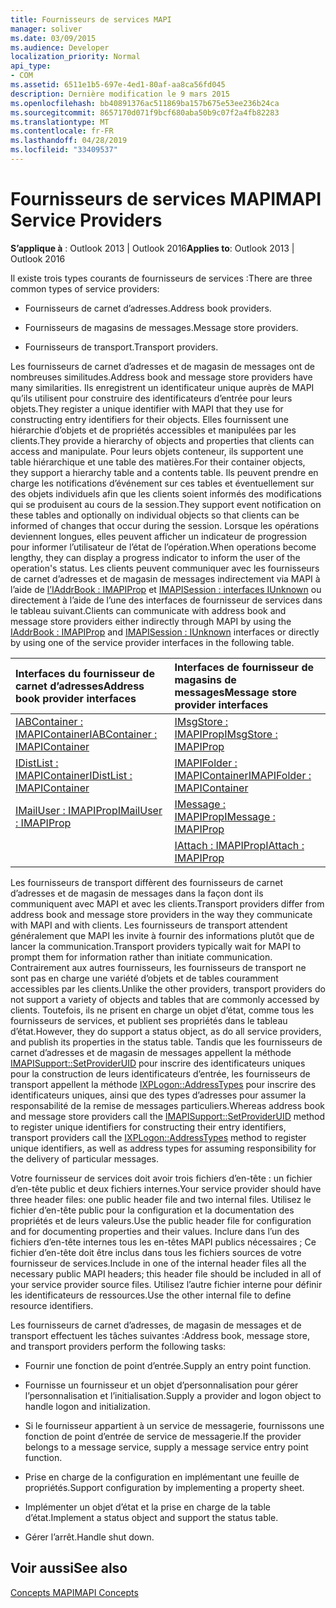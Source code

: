 ```yaml
---
title: Fournisseurs de services MAPI
manager: soliver
ms.date: 03/09/2015
ms.audience: Developer
localization_priority: Normal
api_type:
- COM
ms.assetid: 6511e1b5-697e-4ed1-80af-aa8ca56fd045
description: Dernière modification le 9 mars 2015
ms.openlocfilehash: bb40891376ac511869ba157b675e53ee236b24ca
ms.sourcegitcommit: 8657170d071f9bcf680aba50b9c07f2a4fb82283
ms.translationtype: MT
ms.contentlocale: fr-FR
ms.lasthandoff: 04/28/2019
ms.locfileid: "33409537"
---
```

# <a name="mapi-service-providers"></a><span data-ttu-id="082d3-103">Fournisseurs de services MAPI</span><span class="sxs-lookup"><span data-stu-id="082d3-103">MAPI Service Providers</span></span>

  
  
<span data-ttu-id="082d3-104">**S’applique à** : Outlook 2013 | Outlook 2016</span><span class="sxs-lookup"><span data-stu-id="082d3-104">**Applies to**: Outlook 2013 | Outlook 2016</span></span> 
  
<span data-ttu-id="082d3-105">Il existe trois types courants de fournisseurs de services :</span><span class="sxs-lookup"><span data-stu-id="082d3-105">There are three common types of service providers:</span></span>
  
- <span data-ttu-id="082d3-106">Fournisseurs de carnet d’adresses.</span><span class="sxs-lookup"><span data-stu-id="082d3-106">Address book providers.</span></span>
    
- <span data-ttu-id="082d3-107">Fournisseurs de magasins de messages.</span><span class="sxs-lookup"><span data-stu-id="082d3-107">Message store providers.</span></span>
    
- <span data-ttu-id="082d3-108">Fournisseurs de transport.</span><span class="sxs-lookup"><span data-stu-id="082d3-108">Transport providers.</span></span>
    
<span data-ttu-id="082d3-109">Les fournisseurs de carnet d’adresses et de magasin de messages ont de nombreuses similitudes.</span><span class="sxs-lookup"><span data-stu-id="082d3-109">Address book and message store providers have many similarities.</span></span> <span data-ttu-id="082d3-110">Ils enregistrent un identificateur unique auprès de MAPI qu’ils utilisent pour construire des identificateurs d’entrée pour leurs objets.</span><span class="sxs-lookup"><span data-stu-id="082d3-110">They register a unique identifier with MAPI that they use for constructing entry identifiers for their objects.</span></span> <span data-ttu-id="082d3-111">Elles fournissent une hiérarchie d’objets et de propriétés accessibles et manipulées par les clients.</span><span class="sxs-lookup"><span data-stu-id="082d3-111">They provide a hierarchy of objects and properties that clients can access and manipulate.</span></span> <span data-ttu-id="082d3-112">Pour leurs objets conteneur, ils supportent une table hiérarchique et une table des matières.</span><span class="sxs-lookup"><span data-stu-id="082d3-112">For their container objects, they support a hierarchy table and a contents table.</span></span> <span data-ttu-id="082d3-113">Ils peuvent prendre en charge les notifications d’événement sur ces tables et éventuellement sur des objets individuels afin que les clients soient informés des modifications qui se produisent au cours de la session.</span><span class="sxs-lookup"><span data-stu-id="082d3-113">They support event notification on these tables and optionally on individual objects so that clients can be informed of changes that occur during the session.</span></span> <span data-ttu-id="082d3-114">Lorsque les opérations deviennent longues, elles peuvent afficher un indicateur de progression pour informer l’utilisateur de l’état de l’opération.</span><span class="sxs-lookup"><span data-stu-id="082d3-114">When operations become lengthy, they can display a progress indicator to inform the user of the operation's status.</span></span> <span data-ttu-id="082d3-115">Les clients peuvent communiquer avec les fournisseurs de carnet d’adresses et de magasin de messages indirectement via MAPI à l’aide de [l’IAddrBook : IMAPIProp](iaddrbookimapiprop.md) et [IMAPISession : interfaces IUnknown](imapisessioniunknown.md) ou directement à l’aide de l’une des interfaces de fournisseur de services dans le tableau suivant.</span><span class="sxs-lookup"><span data-stu-id="082d3-115">Clients can communicate with address book and message store providers either indirectly through MAPI by using the [IAddrBook : IMAPIProp](iaddrbookimapiprop.md) and [IMAPISession : IUnknown](imapisessioniunknown.md) interfaces or directly by using one of the service provider interfaces in the following table.</span></span> 
  
|<span data-ttu-id="082d3-116">**Interfaces du fournisseur de carnet d’adresses**</span><span class="sxs-lookup"><span data-stu-id="082d3-116">**Address book provider interfaces**</span></span>|<span data-ttu-id="082d3-117">**Interfaces de fournisseur de magasins de messages**</span><span class="sxs-lookup"><span data-stu-id="082d3-117">**Message store provider interfaces**</span></span>|
|:-----|:-----|
|[<span data-ttu-id="082d3-118">IABContainer : IMAPIContainer</span><span class="sxs-lookup"><span data-stu-id="082d3-118">IABContainer : IMAPIContainer</span></span>](iabcontainerimapicontainer.md) <br/> |[<span data-ttu-id="082d3-119">IMsgStore : IMAPIProp</span><span class="sxs-lookup"><span data-stu-id="082d3-119">IMsgStore : IMAPIProp</span></span>](imsgstoreimapiprop.md) <br/> |
|[<span data-ttu-id="082d3-120">IDistList : IMAPIContainer</span><span class="sxs-lookup"><span data-stu-id="082d3-120">IDistList : IMAPIContainer</span></span>](idistlistimapicontainer.md) <br/> |[<span data-ttu-id="082d3-121">IMAPIFolder : IMAPIContainer</span><span class="sxs-lookup"><span data-stu-id="082d3-121">IMAPIFolder : IMAPIContainer</span></span>](imapifolderimapicontainer.md) <br/> |
|[<span data-ttu-id="082d3-122">IMailUser : IMAPIProp</span><span class="sxs-lookup"><span data-stu-id="082d3-122">IMailUser : IMAPIProp</span></span>](imailuserimapiprop.md) <br/> |[<span data-ttu-id="082d3-123">IMessage : IMAPIProp</span><span class="sxs-lookup"><span data-stu-id="082d3-123">IMessage : IMAPIProp</span></span>](imessageimapiprop.md) <br/> |
| <br/> |[<span data-ttu-id="082d3-124">IAttach : IMAPIProp</span><span class="sxs-lookup"><span data-stu-id="082d3-124">IAttach : IMAPIProp</span></span>](iattachimapiprop.md) <br/> |
   
<span data-ttu-id="082d3-125">Les fournisseurs de transport diffèrent des fournisseurs de carnet d’adresses et de magasin de messages dans la façon dont ils communiquent avec MAPI et avec les clients.</span><span class="sxs-lookup"><span data-stu-id="082d3-125">Transport providers differ from address book and message store providers in the way they communicate with MAPI and with clients.</span></span> <span data-ttu-id="082d3-126">Les fournisseurs de transport attendent généralement que MAPI les invite à fournir des informations plutôt que de lancer la communication.</span><span class="sxs-lookup"><span data-stu-id="082d3-126">Transport providers typically wait for MAPI to prompt them for information rather than initiate communication.</span></span> <span data-ttu-id="082d3-127">Contrairement aux autres fournisseurs, les fournisseurs de transport ne sont pas en charge une variété d’objets et de tables couramment accessibles par les clients.</span><span class="sxs-lookup"><span data-stu-id="082d3-127">Unlike the other providers, transport providers do not support a variety of objects and tables that are commonly accessed by clients.</span></span> <span data-ttu-id="082d3-128">Toutefois, ils ne prisent en charge un objet d’état, comme tous les fournisseurs de services, et publient ses propriétés dans le tableau d’état.</span><span class="sxs-lookup"><span data-stu-id="082d3-128">However, they do support a status object, as do all service providers, and publish its properties in the status table.</span></span> <span data-ttu-id="082d3-129">Tandis que les fournisseurs de carnet d’adresses et de magasin de messages appellent la méthode [IMAPISupport::SetProviderUID](imapisupport-setprovideruid.md) pour inscrire des identificateurs uniques pour la construction de leurs identificateurs d’entrée, les fournisseurs de transport appellent la méthode [IXPLogon::AddressTypes](ixplogon-addresstypes.md) pour inscrire des identificateurs uniques, ainsi que des types d’adresses pour assumer la responsabilité de la remise de messages particuliers.</span><span class="sxs-lookup"><span data-stu-id="082d3-129">Whereas address book and message store providers call the [IMAPISupport::SetProviderUID](imapisupport-setprovideruid.md) method to register unique identifiers for constructing their entry identifiers, transport providers call the [IXPLogon::AddressTypes](ixplogon-addresstypes.md) method to register unique identifiers, as well as address types for assuming responsibility for the delivery of particular messages.</span></span> 
  
<span data-ttu-id="082d3-130">Votre fournisseur de services doit avoir trois fichiers d’en-tête : un fichier d’en-tête public et deux fichiers internes.</span><span class="sxs-lookup"><span data-stu-id="082d3-130">Your service provider should have three header files: one public header file and two internal files.</span></span> <span data-ttu-id="082d3-131">Utilisez le fichier d’en-tête public pour la configuration et la documentation des propriétés et de leurs valeurs.</span><span class="sxs-lookup"><span data-stu-id="082d3-131">Use the public header file for configuration and for documenting properties and their values.</span></span> <span data-ttu-id="082d3-132">Inclure dans l’un des fichiers d’en-tête internes tous les en-têtes MAPI publics nécessaires ; Ce fichier d’en-tête doit être inclus dans tous les fichiers sources de votre fournisseur de services.</span><span class="sxs-lookup"><span data-stu-id="082d3-132">Include in one of the internal header files all the necessary public MAPI headers; this header file should be included in all of your service provider source files.</span></span> <span data-ttu-id="082d3-133">Utilisez l’autre fichier interne pour définir les identificateurs de ressources.</span><span class="sxs-lookup"><span data-stu-id="082d3-133">Use the other internal file to define resource identifiers.</span></span>
  
<span data-ttu-id="082d3-134">Les fournisseurs de carnet d’adresses, de magasin de messages et de transport effectuent les tâches suivantes :</span><span class="sxs-lookup"><span data-stu-id="082d3-134">Address book, message store, and transport providers perform the following tasks:</span></span>
  
- <span data-ttu-id="082d3-135">Fournir une fonction de point d’entrée.</span><span class="sxs-lookup"><span data-stu-id="082d3-135">Supply an entry point function.</span></span> 
    
- <span data-ttu-id="082d3-136">Fournisse un fournisseur et un objet d’personnalisation pour gérer l’personnalisation et l’initialisation.</span><span class="sxs-lookup"><span data-stu-id="082d3-136">Supply a provider and logon object to handle logon and initialization.</span></span> 
    
- <span data-ttu-id="082d3-137">Si le fournisseur appartient à un service de messagerie, fournissons une fonction de point d’entrée de service de messagerie.</span><span class="sxs-lookup"><span data-stu-id="082d3-137">If the provider belongs to a message service, supply a message service entry point function.</span></span> 
    
- <span data-ttu-id="082d3-138">Prise en charge de la configuration en implémentant une feuille de propriétés.</span><span class="sxs-lookup"><span data-stu-id="082d3-138">Support configuration by implementing a property sheet.</span></span>
    
- <span data-ttu-id="082d3-139">Implémenter un objet d’état et la prise en charge de la table d’état.</span><span class="sxs-lookup"><span data-stu-id="082d3-139">Implement a status object and support the status table.</span></span> 
    
- <span data-ttu-id="082d3-140">Gérer l’arrêt.</span><span class="sxs-lookup"><span data-stu-id="082d3-140">Handle shut down.</span></span>
    
## <a name="see-also"></a><span data-ttu-id="082d3-141">Voir aussi</span><span class="sxs-lookup"><span data-stu-id="082d3-141">See also</span></span>



[<span data-ttu-id="082d3-142">Concepts MAPI</span><span class="sxs-lookup"><span data-stu-id="082d3-142">MAPI Concepts</span></span>](mapi-concepts.md)

